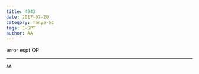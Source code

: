 ```yaml
---
title: 4943
date: 2017-07-20
category: Tanya-SC
tags: E-SPT
author: AA
---
```


error espt OP

---



`AA`
